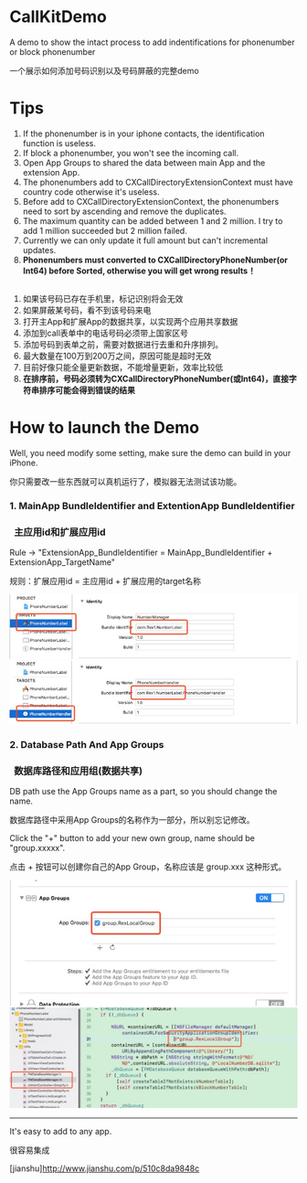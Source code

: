 # CallKitDemo

A demo to show the intact process to add indentifications for phonenumber or block phonenumber

一个展示如何添加号码识别以及号码屏蔽的完整demo

# Tips

1. If the phonenumber is in your iphone contacts, the identification function is useless.
2. If block a phonenumber, you won't see the incoming call.
3. Open App Groups to shared the data between main App and the extension App. 
4. The phonenumbers add to CXCallDirectoryExtensionContext must have country code otherwise it's useless.
5. Before add to CXCallDirectoryExtensionContext, the phonenumbers need to sort by ascending and remove the duplicates. 
6. The maximum quantity can be added between 1 and 2 million. I try to add 1 million succeeded but 2 million failed.
7. Currently we can only update it full amount but can't incremental updates.
8. **Phonenumbers must converted to CXCallDirectoryPhoneNumber(or Int64) before Sorted, otherwise you will get wrong results！**
##
1. 如果该号码已存在手机里，标记识别将会无效
2. 如果屏蔽某号码，看不到该号码来电
3. 打开主App和扩展App的数据共享，以实现两个应用共享数据
4. 添加到call表单中的电话号码必须带上国家区号
5. 添加号码到表单之前，需要对数据进行去重和升序排列。
6. 最大数量在100万到200万之间，原因可能是超时无效
7. 目前好像只能全量更新数据，不能增量更新，效率比较低
8. **在排序前，号码必须转为CXCallDirectoryPhoneNumber(或Int64)，直接字符串排序可能会得到错误的结果**

# How to launch the Demo

Well, you need modify some setting, make sure the demo can build in your iPhone.

你只需要改一些东西就可以真机运行了，模拟器无法测试该功能。

### 1. MainApp BundleIdentifier and ExtentionApp BundleIdentifier 
###    主应用id和扩展应用id

Rule -> "ExtensionApp_BundleIdentifier = MainApp_BundleIdentifier + ExtensionApp_TargetName"

规则：扩展应用id = 主应用id + 扩展应用的target名称

![mainAppBundleID](HelperImages/mainAppBundleID.png "mainAppBundleID")
![extensionAppBundleID](HelperImages/extensionAppBundleID.png "extensionAppBundleID")

### 2. Database Path And App Groups
###    数据库路径和应用组(数据共享)

DB path use the App Groups name as a part, so you should change the name.

数据库路径中采用App Groups的名称作为一部分，所以别忘记修改。

Click the "+" button to add your new own group, name should be "group.xxxxx".

点击 + 按钮可以创建你自己的App Group，名称应该是 group.xxx 这种形式。

![groupNameSetting](HelperImages/groupNameSetting.png "groupNameSetting")
![groupNameIdentifier](HelperImages/groupNameIdentifier.png "groupNameIdentifier")


____________________

It's easy to add to any app. 

很容易集成

[jianshu]http://www.jianshu.com/p/510c8da9848c
